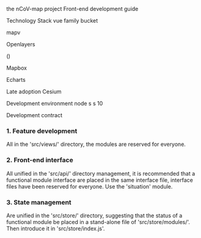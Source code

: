 the nCoV-map project Front-end development guide

Technology Stack
vue family bucket

mapv

Openlayers

()

Mapbox

Echarts

Late adoption
Cesium

Development environment
node s s 10

Development contract

### 1. Feature development
All in the 'src/views/' directory, the modules are reserved for everyone.

### 2. Front-end interface
All unified in the 'src/api/' directory management, it is recommended that a functional module interface are placed in the same interface file, interface files have been reserved for everyone.
Use the 'situation' module.

### 3. State management
Are unified in the 'src/store/' directory, suggesting that the status of a functional module be placed in a stand-alone file of 'src/store/modules/'. Then introduce it in 'src/store/index.js'.

